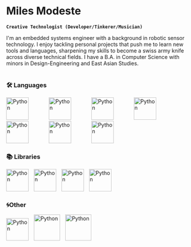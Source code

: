 # Miles Modeste
**`Creative Technologist (Developer/Tinkerer/Musician)`**

I'm an embedded systems engineer with a background in robotic sensor technology. I enjoy tackling personal projects that push me to learn new tools and languages, sharpening my skills to become a swiss army knife across diverse technical fields. I have a B.A. in Computer Science with minors in Design-Engineering and East Asian Studies.
#
### 🛠️ Languages
<div>
  <img alt="Python" width="60px" style="padding-right:50px;" src="https://cdn.jsdelivr.net/gh/devicons/devicon@latest/icons/python/python-original-wordmark.svg" />
  <img alt="Python" width="60px" style="padding-right:50px;" src="https://cdn.jsdelivr.net/gh/devicons/devicon@latest/icons/cplusplus/cplusplus-plain.svg" />
  <img alt="Python" width="60px" style="padding-right:50px;" src="https://cdn.jsdelivr.net/gh/devicons/devicon@latest/icons/csharp/csharp-line.svg" />
  <img alt="Python" width="60px" style="padding-right:50px;" src="https://cdn.jsdelivr.net/gh/devicons/devicon@latest/icons/c/c-original.svg" />
  <img alt="Python" width="60px" style="padding-right:50px;" src="https://cdn.jsdelivr.net/gh/devicons/devicon@latest/icons/java/java-original.svg" />
  <img alt="Python" width="60px" style="padding-right:50px;" src="https://cdn.jsdelivr.net/gh/devicons/devicon@latest/icons/javascript/javascript-plain.svg" />
  <img alt="Python" width="60px" style="padding-right:50px;" src="https://cdn.jsdelivr.net/gh/devicons/devicon@latest/icons/html5/html5-plain-wordmark.svg" />
</div>

### 📚 Libraries
<div>
  <img alt="Python" width="60px" style="padding-right:10px;" src="https://cdn.jsdelivr.net/gh/devicons/devicon@latest/icons/matplotlib/matplotlib-plain-wordmark.svg" />
  <img alt="Python" width="60px" style="padding-right:10px;" src="https://cdn.jsdelivr.net/gh/devicons/devicon@latest/icons/numpy/numpy-plain-wordmark.svg" />
  <img alt="Python" width="60px" style="padding-right:10px;" src="https://cdn.jsdelivr.net/gh/devicons/devicon@latest/icons/pandas/pandas-original-wordmark.svg" />
  <img alt="Python" width="60px" style="padding-right:10px;" src="https://cdn.jsdelivr.net/gh/devicons/devicon@latest/icons/opencv/opencv-original-wordmark.svg" />
</div>

### 🌀Other
<div>
  <img alt="Python" width="60px" style="padding-right:10px;" src="https://cdn.jsdelivr.net/gh/devicons/devicon@latest/icons/arduino/arduino-original-wordmark.svg" />
  <img alt="Python" width="70px" style="padding-right:10px;" src="https://cdn.jsdelivr.net/gh/devicons/devicon@latest/icons/raspberrypi/raspberrypi-plain-wordmark.svg" />
  <img alt="Python" width="70px" style="padding-right:10px;" src="https://cdn.jsdelivr.net/gh/devicons/devicon@latest/icons/unity/unity-plain-wordmark.svg" />
</div>
          
